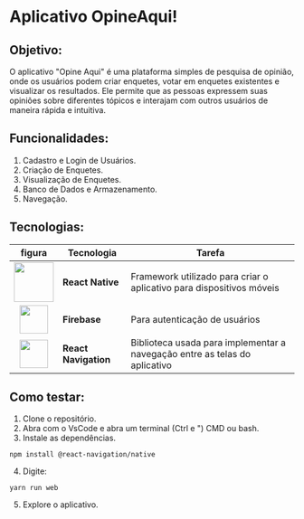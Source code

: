 # Aplicativo OpineAqui!

## Objetivo:
O aplicativo "Opine Aqui" é uma plataforma simples de pesquisa de opinião, onde os usuários podem criar enquetes, votar em enquetes existentes e visualizar os resultados. Ele permite que as pessoas expressem suas opiniões sobre diferentes tópicos e interajam com outros usuários de maneira rápida e intuitiva.

## Funcionalidades:
1. Cadastro e Login de Usuários.
2. Criação de Enquetes.
3. Visualização de Enquetes.
4. Banco de Dados e Armazenamento.
5. Navegação.

## Tecnologias:
figura|Tecnologia|Tarefa|
|:-:|-|-|
|[<img src="![3](https://github.com/user-attachments/assets/286e0e6b-ecf7-4870-8614-24286ebadfe3)" style="width:70px;">](https://reactnative.dev)|**React Native**|Framework utilizado para criar o aplicativo para dispositivos móveis|
|[<img src="![2](https://github.com/user-attachments/assets/62e60fac-81b5-4b91-8536-1b4e7f561d4a)" style="width:50px;">](https://firebase.google.com/?hl=pt-br)|**Firebase**| Para autenticação de usuários|
|[<img src="![1](https://github.com/user-attachments/assets/4d070234-699f-4766-8e8b-15af46b72050)" style="width:50px;">](https://reactnavigation.org)|**React Navigation**|Biblioteca usada para implementar a navegação entre as telas do aplicativo|

## Como testar:
1. Clone o repositório.
2. Abra com o VsCode e abra um terminal (Ctrl e ") CMD ou bash.
3. Instale as dependências.
```
npm install @react-navigation/native
```
4. Digite:
 ```
yarn run web
 ```
5. Explore o aplicativo.
